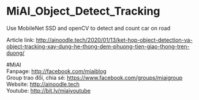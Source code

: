 # MiAI_Object_Detect_Tracking
Use MobileNet SSD and openCV to detect and count car on road


Article link: http://ainoodle.tech/2020/01/13/ket-hop-object-detection-va-object-tracking-xay-dung-he-thong-dem-phuong-tien-giao-thong-tren-duong/

#MìAI <br>
Fanpage: http://facebook.com/miaiblog<br>
Group trao đổi, chia sẻ: https://www.facebook.com/groups/miaigroup<br>
Website: http://ainoodle.tech<br>
Youtube: http://bit.ly/miaiyoutube<br>
